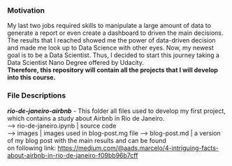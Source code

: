 ### Motivation

My last two jobs required skills to manipulate a large amount of data to generate a report or even create a dashboard to driven the main decisions. The results that I reached showed me the power of data-driven decision and made me look up to Data Science with other eyes. Now, my newest goal is to be a Data Scientist. Thus, I decided to start this journey taking a Data Scientist Nano Degree offered by Udacity.  
**Therefore, this repository will contain all the projects that I will develop into this course.**

### File Descriptions

***rio-de-janeiro-airbnb*** - This folder all files used to develop my first project, which contains a study about Airbnb in Rio de Janeiro.  
--> rio-de-janeiro.ipynb | source code  
--> images | images used in blog-post.mg file
--> blog-post.md | a version of my blog post with the main results and can be found  
on following link: https://medium.com/@aads.marcelo/4-intriguing-facts-about-airbnb-in-rio-de-janeiro-f09bb96b7cff
  

  
	
